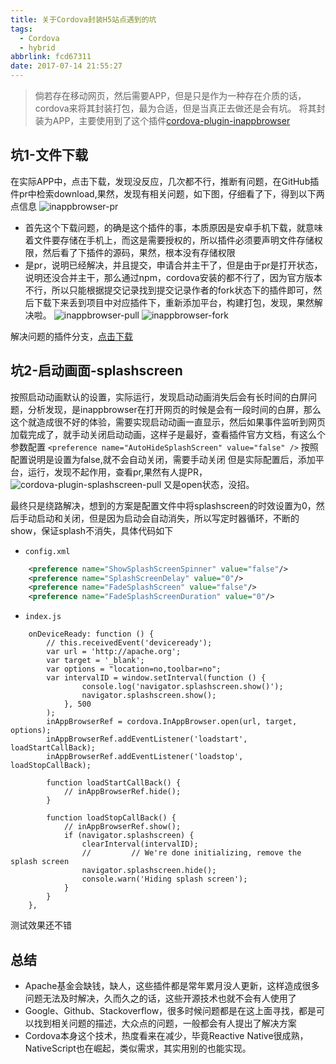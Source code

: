 ```yaml
---
title: 关于Cordova封装H5站点遇到的坑
tags:
  - Cordova
  - hybrid
abbrlink: fcd67311
date: 2017-07-14 21:55:27
---
```

>倘若存在移动网页，然后需要APP，但是只是作为一种存在介质的话，cordova来将其封装打包，最为合适，但是当真正去做还是会有坑。
将其封装为APP，主要使用到了这个插件[cordova-plugin-inappbrowser](https://github.com/apache/cordova-plugin-inappbrowser)

## 坑1-文件下载
在实际APP中，点击下载，发现没反应，几次都不行，推断有问题，在GitHub插件pr中检索download,果然，发现有相关问题，如下图，仔细看了下，得到以下两点信息
![inappbrowser-pr](https://static.1991421.cn/inappbrowser-pr.png)
+ 首先这个下载问题，的确是这个插件的事，本质原因是安卓手机下载，就意味着文件要存储在手机上，而这是需要授权的，所以插件必须要声明文件存储权限，然后看了下插件的源码，果然，根本没有存储权限
+ 是pr，说明已经解决，并且提交，申请合并主干了，但是由于pr是打开状态，说明还没合并主干，那么通过npm，cordova安装的都不行了，因为官方版本不行，所以只能根据提交记录找到提交记录作者的fork状态下的插件即可，然后下载下来丢到项目中对应插件下，重新添加平台，构建打包，发现，果然解决啦。
![inappbrowser-pull](https://static.1991421.cn/inappbrowser-pull.png)
![inappbrowser-fork](https://static.1991421.cn/inappbrowser-fork.png)

解决问题的插件分支，[点击下载](https://github.com/MeirBon/cordova-plugin-inappbrowser/tree/download-permissions)

## 坑2-启动画面-splashscreen
按照启动动画默认的设置，实际运行，发现启动动画消失后会有长时间的白屏问题，分析发现，是inappbrowser在打开网页的时候是会有一段时间的白屏，那么这个就造成很不好的体验，需要实现启动动画一直显示，然后如果事件监听到网页加载完成了，就手动关闭启动动画，这样子是最好，查看插件官方文档，有这么个参数配置
`<preference name="AutoHideSplashScreen" value="false" />`
按照配置说明是设置为false,就不会自动关闭，需要手动关闭
但是实际配置后，添加平台，运行，发现不起作用，查看pr,果然有人提PR，
![cordova-plugin-splashscreen-pull](https://static.1991421.cn/cordova-plugin-splashscreen-pull.png)
又是open状态，没招。

最终只是绕路解决，想到的方案是配置文件中将splashscreen的时效设置为0，然后手动启动和关闭，但是因为启动会自动消失，所以写定时器循环，不断的show，保证splash不消失，具体代码如下

+ `config.xml`
```xml
    <preference name="ShowSplashScreenSpinner" value="false"/>
    <preference name="SplashScreenDelay" value="0"/>
    <preference name="FadeSplashScreen" value="false"/>
    <preference name="FadeSplashScreenDuration" value="0"/>

```
+ `index.js`
```
    onDeviceReady: function () {
        // this.receivedEvent('deviceready');
        var url = 'http://apache.org';
        var target = '_blank';
        var options = "location=no,toolbar=no";
        var intervalID = window.setInterval(function () {
                console.log('navigator.splashscreen.show()');
                navigator.splashscreen.show();
            }, 500
        );
        inAppBrowserRef = cordova.InAppBrowser.open(url, target, options);
        inAppBrowserRef.addEventListener('loadstart', loadStartCallBack);
        inAppBrowserRef.addEventListener('loadstop', loadStopCallBack);

        function loadStartCallBack() {
            // inAppBrowserRef.hide();
        }

        function loadStopCallBack() {
            // inAppBrowserRef.show();
            if (navigator.splashscreen) {
                clearInterval(intervalID);
                //         // We're done initializing, remove the splash screen
                navigator.splashscreen.hide();
                console.warn('Hiding splash screen');
            }
        }
    },

```
测试效果还不错

## 总结
+ Apache基金会缺钱，缺人，这些插件都是常年累月没人更新，这样造成很多问题无法及时解决，久而久之的话，这些开源技术也就不会有人使用了
+ Google、Github、Stackoverflow，很多时候问题都是在这上面寻找，都是可以找到相关问题的描述，大众点的问题，一般都会有人提出了解决方案
+ Cordova本身这个技术，热度看来在减少，毕竟Reactive Native很成熟，NativeScript也在崛起，类似需求，其实用别的也能实现。
